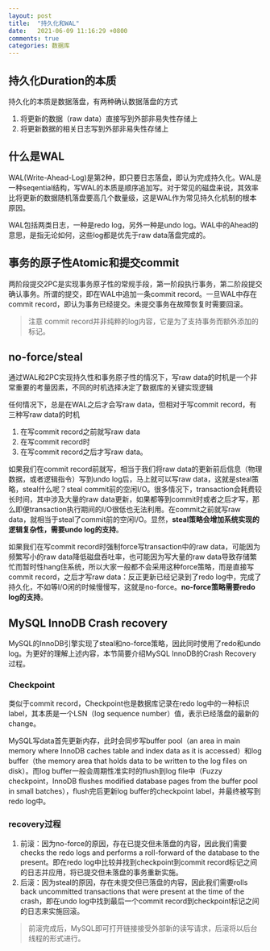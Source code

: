```yaml
---
layout: post
title:  "持久化和WAL"
date:   2021-06-09 11:16:29 +0800
comments: true
categories: 数据库 
---
```

## 持久化Duration的本质
持久化的本质是数据落盘，有两种确认数据落盘的方式
1. 将更新的数据（raw data）直接写到外部非易失性存储上
2. 将更新数据的相关日志写到外部非易失性存储上

## 什么是WAL
WAL(Write-Ahead-Log)是第2种，即只要日志落盘，即认为完成持久化。WAL是一种seqential结构，写WAL的本质是顺序追加写。对于常见的磁盘来说，其效率比将更新的数据随机落盘要高几个数量级，这是WAL作为常见持久化机制的根本原因。

WAL包括两类日志，一种是redo log，另外一种是undo log。WAL中的Ahead的意思，是指无论如何，这些log都是优先于raw data落盘完成的。

## 事务的原子性Atomic和提交commit
两阶段提交2PC是实现事务原子性的常规手段，第一阶段执行事务，第二阶段提交确认事务。所谓的提交，即在WAL中追加一条commit record。一旦WAL中存在commit record，即认为事务已经提交。未提交事务在故障恢复时需要回滚。

> 注意
> commit record并非纯粹的log内容，它是为了支持事务而额外添加的标记。

## no-force/steal
通过WAL和2PC实现持久性和事务原子性的情况下，写raw data的时机是一个非常重要的考量因素，不同的时机选择决定了数据库的关键实现逻辑

任何情况下，总是在WAL之后才会写raw data，但相对于写commit record，有三种写raw data的时机
1. 在写commit record之前就写raw data
2. 在写commit record时
3. 在写commit record之后才写raw data。


如果我们在commit record前就写，相当于我们将raw data的更新前后信息（物理数据，或者逻辑指令）写到undo log后，马上就可以写raw data，这就是steal策略，steal什么呢？steal commit前的空闲I/O。很多情况下，transaction会耗费较长时间，其中涉及大量的raw data更新，如果都等到commit时或者之后才写，那么即便transaction执行期间的I/O很低也无法利用。在commit之前就写raw data，就相当于steal了commit前的空闲I/O。显然，**steal策略会增加系统实现的逻辑复杂性，需要undo log的支持**。

如果我们在写commit record时强制force写transaction中的raw data，可能因为频繁写小的raw data降低磁盘吞吐率，也可能因为写大量的raw data导致存储繁忙而暂时性hang住系统，所以大家一般都不会采用这种force策略，而是直接写commit record，之后才写raw data：反正更新已经记录到了redo log中，完成了持久化，不如等I/O闲的时候慢慢写，这就是no-force。**no-force策略需要redo log的支持**。

## MySQL InnoDB Crash recovery
MySQL的InnoDB引擎实现了steal和no-force策略，因此同时使用了redo和undo log。为更好的理解上述内容，本节简要介绍MySQL InnoDB的Crash Recovery过程。

### Checkpoint
类似于commit record，Checkpoint也是数据库记录在redo log中的一种标识label，其本质是一个LSN（log sequence number）值，表示已经落盘的最新的change。

MySQL写data首先更新内存，此时会同步写buffer pool（an area in main memory where InnoDB caches table and index data as it is accessed）和log buffer（the memory area that holds data to be written to the log files on disk）。而log buffer一般会周期性准实时的flush到log file中（Fuzzy checkpoint，InnoDB flushes modified database pages from the buffer pool in small batches），flush完后更新log buffer的checkpoint label，并最终被写到redo log中。

### recovery过程
1. 前滚：因为no-force的原因，存在已提交但未落盘的内容，因此我们需要checks the redo logs and performs a roll-forward of the database to the present。即在redo log中比较并找到checkpoint到commit record标记之间的日志并应用，将已提交但未落盘的事务重新实施。
2. 后滚：因为steal的原因，存在未提交但已落盘的内容，因此我们需要rolls back uncommitted transactions that were present at the time of the crash，即在undo log中找到最后一个commit record到checkpoint标记之间的日志来实施回滚。
> 前滚完成后，MySQL即可打开链接接受外部新的读写请求，后滚将以后台线程的形式进行。